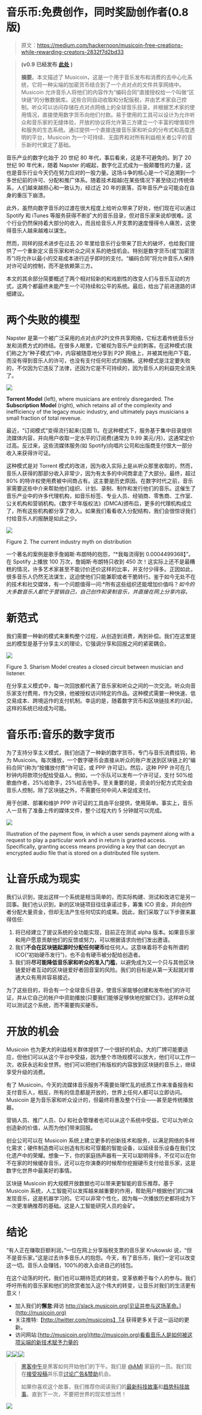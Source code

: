 # 音乐币:免费创作，同时奖励创作者(0.8 版)

> 原文：<https://medium.com/hackernoon/musicoin-free-creations-while-rewarding-creators-2832f7d2bd33>

> **(v0.9 已经发布** [**此处**](/@musicoin/musicoin-white-paper-free-creations-while-rewarding-creators-v-0-9-b14b334a8843) **)**
> 
> **摘要**。本文描述了 Musicoin，这是一个用于音乐发布和消费的去中心化系统，它将一种尖端的加密货币结合到了一个点对点的文件共享网络中。Musicoin 允许音乐人将他们的内容作为“编码合同”直接授权给一个叫做“区块链”的分散数据库。这些合同自动收取和分配版税，并由艺术家自己控制。听众可以访问存储在点对点网络上的全球音乐目录，并根据艺术家的使用情况，直接使用数字货币向他们付款。易于使用的工具可以设计为允许听众和音乐家的无缝体验，开放的协议将允许第三方建立一个丰富的增值软件和服务的生态系统。通过提供一个直接连接音乐家和听众的分布式和高度透明的平台，Musicoin 为一个可持续、无国界和对所有利益相关者公平的音乐新时代奠定了基础。

音乐产业的数字化始于 20 世纪 80 年代，事后看来，这是不可避免的。到了 20 世纪 90 年代末，随着 Napster 的崛起，数字化正式成为一股颠覆性的力量，这也是音乐行业今天仍在努力应对的一股力量。这场斗争的核心是一个可追溯到一个多世纪前的许可、分配和推广体系。随着技术超越(在某些情况下甚至绕过)传统体系，人们越来越担心和一致认为，经过近 20 年的衰落，百年音乐产业可能会在自身的重压下崩溃。

此外，虽然向数字音乐的过渡在很大程度上给听众带来了好处，他们现在可以通过 Spotify 和 iTunes 等服务获得不断扩大的音乐目录，但对音乐家来说却很难。这个行业仍然保持着大部分的收入，而且给音乐人开支票的速度慢得令人痛苦，这使得音乐人越来越难以谋生。

然而，同样的技术进步在过去 20 年里给音乐行业带来了巨大的破坏，也给我们提供了一个重新定义音乐家和听众之间关系的绝佳机会。特别是数字货币(或“加密货币”)将允许以最小的交易成本进行近乎即时的支付。“编码合同”将允许音乐人保持对许可证的控制，而不是依赖第三方。

本文的其余部分简要概述了两个相对较新的和戏剧性的改变人们与音乐互动的方式，这两个都最终未能产生一个可持续和公平的系统。最后，给出了前进道路的详细建议。

# 两个失败的模型

Napster 是第一个被广泛采用的点对点(P2P)文件共享网络，它标志着传统音乐分发和消费方式的终结。在很多人眼里，它被视为音乐产业的刺客。在这种模式(我们称之为“种子模式”)中，内容被随意地分享到 P2P 网络上，并被其他用户下载，而没有得到音乐人的许可，也没有支付任何形式的报酬。这种模式是注定要失败的，不仅因为它违反了法律，还因为它是不可持续的，因为音乐人的利益完全消失了。

![](img/de8f3abcefadd17f5be46143d1ccfc20.png)

**Torrent Model** (left), where musicians are entirely disregarded. The **Subscription Model** (right), which retains all of the complexity and inefficiency of the legacy music industry, and ultimately pays musicians a small fraction of total revenue.

最近，“订阅模式”变得流行起来(见图 1)。在这种模式下，服务基于集中目录提供流媒体内容，并向用户收取一定水平的订阅费(通常为 9.99 美元/月)，这通常定价过高。反过来，这些流媒体服务(如 Spotify)向唱片公司和出版商支付很大一部分收入来获得许可证。

这种模式是对 Torrent 模式的改进，因为收入实际上是从听众那里收取的，然而，音乐人获得的那部分收入非常少，因为有太多的中间商拿走了大部分。最终，超过 80% 的特许权使用费被中间商占有。这主要是历史原因。在数字时代之前，音乐家需要这些中介来帮助他们组织、计划、录制、制作和发行他们的音乐。这催生了音乐产业中的许多代理机构，如音乐标签、专业人员、经销商、零售商、工作室、公关机构和营销机构。《数字千年版权法》(DMCA)颁布后，更多的代理机构成立了，所有这些机构都分享了收入。如果我们看看收入分配结构，我们会很惊讶我们付给音乐人的报酬是如此之少。

![](img/bd5ad90f8909bf10ece3d10837211277.png)

Figure 2\. The current industry myth on distribution

一个著名的案例是歌手詹姆斯·布朗特的抱怨，“*我每流得到 0.0004499368】”。在 Spotify 上播放 100 万次，詹姆斯·布朗特只收到 450 次！这实际上还不是最糟糕的情况，许多艺术家甚至不能讨价还价这样的比率，并支付少得多。正因如此，很多音乐人仍然无法谋生，这迫使他们只能兼职或者干脆转行。鉴于如今无处不在的技术和社交媒体，有一个问题值得一问:*所有这些组织还能增加价值吗？*如今的大多数音乐人都忙于营销自己，自己创作和录制音乐，并直接在网上分享内容。*

# 新范式

我们需要一种新的模式来重构整个过程，从创造到消费，再到补偿。我们在这里提出的模型是基于分享主义的理论，它强调分享和回报之间的紧密耦合。

![](img/5d1153de018804b067ae5e7b340b919f.png)

Figure 3\. Sharism Model creates a closed circuit between musician and listener.

在分享主义模式中，每一次回放都代表了音乐家和听众之间的一次交流。听众向音乐家支付费用，作为交换，他被授权访问特定的作品。这种模式需要一种快速、低交易成本、跨境运作的支付机制。幸运的是，随着数字货币和区块链技术的兴起，这样的系统已经成为可能。

# 音乐币:音乐的数字货币

为了支持分享主义模式，我们创造了一种新的数字货币，专门与音乐消费挂钩，称为 Musicoin。每次播放，一个数字硬币会直接从听众的账户发送到区块链上的“编码合同”(称为“按播放付费”许可证，或 PPP 许可证)。然后，这种 PPP 许可在几秒钟内将款项分配给受益人。例如，一个乐队可以发布一个许可证，支付 50%给歌曲作者，25%给歌手，25%给吉他手。至关重要的是，资金的分配方式完全由音乐人控制，除了区块链之外，不需要任何中间人来促成支付。

用于创建、部署和维护 PPP 许可证的工具由平台提供，使用简单。事实上，音乐人一旦有了准备上传的媒体文件，整个过程大约 5 分钟就可以完成。

![](img/2f3bd30a4d757846003ec08bd6f5aec8.png)

Illustration of the payment flow, in which a user sends payment along with a request to play a particular work and in return is granted access. Specifically, granting access means providing a key that can decrypt an encrypted audio file that is stored on a distributed file system.

# 让音乐成为现实

我们认识到，提出这样一个系统是相当简单的，而实际构建、测试和改进它是另一回事。我们也认识到，新的区块链项目往往承诺过多，筹集 ICO 资金，并向创作者分配大量资金，但却无法产生任何切实的成果。因此，我们采取了以下步骤来赢得信任:

1.  将已经建立了提议系统的全功能实现，目前正在测试 alpha 版本。如果音乐家和用户愿意贡献他们的反馈或努力，可以根据请求向他们发出邀请。
2.  我们**不会在区块链起源时分配任何硬币**给任何人。这意味着将不会有所谓的 ICO(“初始硬币发行”)，也不会有硬币被分配给创造者。
3.  我们将**尽可能降低音乐家和听众的准入门槛**，以避免成为又一个只与其他区块链爱好者互动的区块链爱好者回音室的风险。我们的目标是从第一天起就对普通大众有用并容易接近。

为了这些目的，将会有一个全球音乐目录，使音乐家能够创建和发布他们的许可证，并从它自己的帐户中资助播放(只要我们能够足够快地挖掘它们)，这样听众就可以测试这个系统，而不需要购买硬币。

# 开放的机会

Musicoin 也为更大的利益相关群体提供了一个很好的机会。大的厂牌可能要适应，但他们可以从这个平台中受益，因为整个市场规模可以放大，他们可以工作一次，收获永远和全世界。他们可以把他们有版权的内容放到区块链的音乐上，继续享受升级的消费。

有了 Musicoin，今天的流媒体音乐服务不需要处理忙乱的纸质工作来准备报告和支付音乐人，相反，所有的信息都是开放的，世界上任何人都可以立即访问。Musicoin 是为音乐家和听众设计的，但最终将惠及整个行业——甚至是传统播放器。

营销人员、推广人员、DJ 和社会管理者也可以从这个系统中受益，它可以为听众创造新的价值，从而为他们带来回报。

创业公司可以在 Musicoin 系统上建立更多的创新技术和服务，以满足网络的多样化需求；硬件制造商可以创造有形和可穿戴的智能设备，以延续音乐设备在我们文化遗产中的荣耀。想象一下，你的家庭扬声器有一天可以聪明得多，不仅可以在你不在家的时候缓存音乐，还可以在你演奏的时候帮你挖掘硬币支付给音乐家，这是数字化世界中最美好的事情。

区块链 Musicoin 的大规模开放数据也可以带来更智能的音乐推荐。基于 Musicoin 系统，人工智能可以发挥越来越重要的作用，帮助用户根据他们的口味发现音乐，这是机器学习的。它可以非常个性化，因为每一次播放历史都将成为下一次更准确推荐的基础。这是人工智能研究人员的金矿。

# 结论

“有人正在赚取巨额利润，”一位在网上分享版税支票的音乐家 Krukowski 说，“但不是音乐家。”这是过去许多音乐人的抱怨。今天，有了音乐币，我们一定可以改变这一切。音乐人会赚钱，100%的收入会进自己的钱包。

在这个动荡的时代，我们也可以期待范式的转变。变革依赖于每个人的参与。我们呼吁所有的音乐家和他们的欣赏者加入这个伟大的转变，让音乐对我们的生活更有意义！

*   加入我们的**懈怠**:拜访 http://slack.musicoin.org[见证并参与这场革命。](http://musicoin.org)
*   关注推特:【http://twitter.com/musicoins】T4 获得更多关于这一运动的更新。
*   访问网站:[http://musicoin.org](http://musicoin.org)看看音乐人是如何被这项尖端的新技术赋予力量的

[![](img/50ef4044ecd4e250b5d50f368b775d38.png)](http://bit.ly/HackernoonFB)[![](img/979d9a46439d5aebbdcdca574e21dc81.png)](https://goo.gl/k7XYbx)[![](img/2930ba6bd2c12218fdbbf7e02c8746ff.png)](https://goo.gl/4ofytp)

> [黑客中午](http://bit.ly/Hackernoon)是黑客如何开始他们的下午。我们是 [@AMI](http://bit.ly/atAMIatAMI) 家庭的一员。我们现在[接受投稿](http://bit.ly/hackernoonsubmission)并乐意[讨论广告&赞助](mailto:partners@amipublications.com)机会。
> 
> 如果你喜欢这个故事，我们推荐你阅读我们的[最新科技故事](http://bit.ly/hackernoonlatestt)和[趋势科技故事](https://hackernoon.com/trending)。直到下一次，不要把世界的现实想当然！

![](img/be0ca55ba73a573dce11effb2ee80d56.png)
